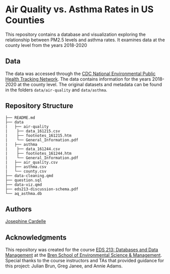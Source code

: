 # Air Quality vs. Asthma Rates in US Counties

This repository contains a database and visualization exploring the relationship between PM2.5 levels and asthma rates. It examines data at the county level from the years 2018-2020

## Data
The data was accessed through the [CDC National Environmental Public Health Tracking Network](https://ephtracking.cdc.gov/DataExplorer/). The data contains information for the years 2018-2020 at the county level. The original datasets and metadata can be found in the folders `data/air-quality` and `data/asthma`. 

## Repository Structure
```
├── README.md
├── data
|   ├── air-quality
|    ├── data_161215.csv
|    ├── footnotes_161215.htm
|    └── General_Information.pdf
|   ├── asthma
|    ├── data_161244.csv
|    ├── footnotes_161244.htm
|    └── General_Information.pdf
|   ├── air_quality.csv
|   ├── asthma.csv
|   └── county.csv
├── data-cleaning.qmd
├── question.sql
├── data-viz.qmd
├── eds213-discussion-schema.pdf
└── aq_asthma.db
```

## Authors
[Josephine Cardelle](https://github.com/jocardelle)

## Acknowledgments
This repository was created for the course [EDS 213: Databases and Data Management](https://ucsb-library-research-data-services.github.io/bren-eds213/) at the [Bren School of Environmental Science & Management](https://bren.ucsb.edu/). Special thanks to the course instructors and TAs that provided guidance for this project: Julian Brun, Greg Janee, and Annie Adams.
